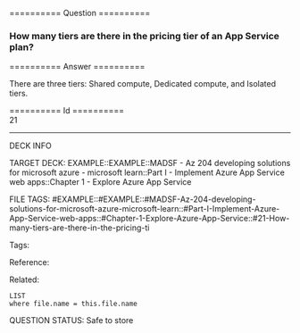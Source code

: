 ========== Question ==========  

### How many tiers are there in the pricing tier of an App Service plan?  

========== Answer ==========  

There are three tiers: Shared compute, Dedicated compute, and Isolated tiers.

========== Id ==========  
21

---

DECK INFO

TARGET DECK: EXAMPLE::EXAMPLE::MADSF - Az 204 developing solutions for microsoft azure - microsoft learn::Part I - Implement Azure App Service web apps::Chapter 1 - Explore Azure App Service

FILE TAGS: #EXAMPLE::#EXAMPLE::#MADSF-Az-204-developing-solutions-for-microsoft-azure-microsoft-learn::#Part-I-Implement-Azure-App-Service-web-apps::#Chapter-1-Explore-Azure-App-Service::#21-How-many-tiers-are-there-in-the-pricing-ti

Tags:

Reference:

Related:

```dataview
LIST
where file.name = this.file.name
```

QUESTION STATUS: Safe to store
